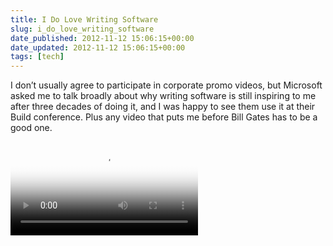```yaml
---
title: I Do Love Writing Software
slug: i_do_love_writing_software
date_published: 2012-11-12 15:06:15+00:00
date_updated: 2012-11-12 15:06:15+00:00
tags: [tech]
---
```

I don’t usually agree to participate in corporate promo videos, but Microsoft asked me to talk broadly about why writing software is still inspiring to me after three decades of doing it, and I was happy to see them use it at their Build conference. Plus any video that puts me before Bill Gates has to be a good one.

<video class="imgcenter" controls="" poster="https://media.ch9.ms/ch9/8fcf/f7168fd1-9c0b-46d5-accc-b7a43f4c8fcf/Build2012Dev_512.jpg"><source src="https://cdn.glitch.global/c4e475b2-a54e-47e0-973c-ed0bd1b46262/Build2012Dev_mid.mp4?v=1670799506455" type="video/mp4"></source></video>
